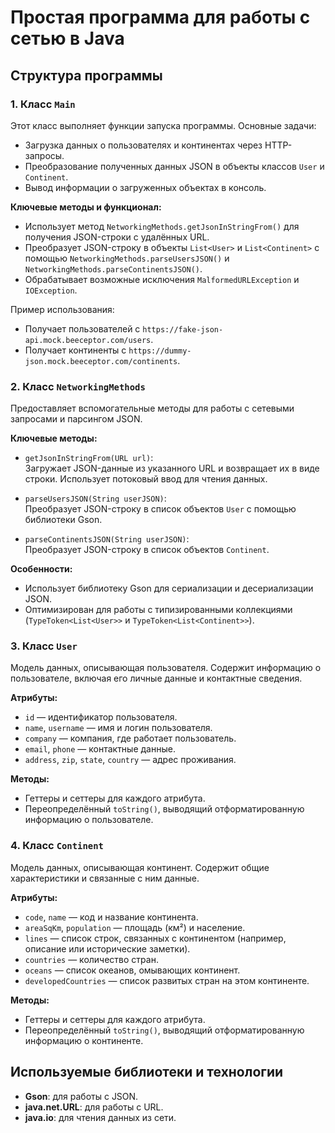 # Простая программа для работы с сетью в Java

## Структура программы

### **1. Класс `Main`**
Этот класс выполняет функции запуска программы. Основные задачи:
- Загрузка данных о пользователях и континентах через HTTP-запросы.
- Преобразование полученных данных JSON в объекты классов `User` и `Continent`.
- Вывод информации о загруженных объектах в консоль.

**Ключевые методы и функционал:**
- Использует метод `NetworkingMethods.getJsonInStringFrom()` для получения JSON-строки с удалённых URL.
- Преобразует JSON-строку в объекты `List<User>` и `List<Continent>` с помощью `NetworkingMethods.parseUsersJSON()` и `NetworkingMethods.parseContinentsJSON()`.
- Обрабатывает возможные исключения `MalformedURLException` и `IOException`.

Пример использования:
- Получает пользователей с `https://fake-json-api.mock.beeceptor.com/users`.
- Получает континенты с `https://dummy-json.mock.beeceptor.com/continents`.

### **2. Класс `NetworkingMethods`**
Предоставляет вспомогательные методы для работы с сетевыми запросами и парсингом JSON.

**Ключевые методы:**
- `getJsonInStringFrom(URL url)`:  
  Загружает JSON-данные из указанного URL и возвращает их в виде строки. Использует потоковый ввод для чтения данных.

- `parseUsersJSON(String userJSON)`:  
  Преобразует JSON-строку в список объектов `User` с помощью библиотеки Gson.

- `parseContinentsJSON(String userJSON)`:  
  Преобразует JSON-строку в список объектов `Continent`.

**Особенности:**
- Использует библиотеку Gson для сериализации и десериализации JSON.
- Оптимизирован для работы с типизированными коллекциями (`TypeToken<List<User>>` и `TypeToken<List<Continent>>`).

### **3. Класс `User`**
Модель данных, описывающая пользователя. Содержит информацию о пользователе, включая его личные данные и контактные сведения.

**Атрибуты:**
- `id` — идентификатор пользователя.
- `name`, `username` — имя и логин пользователя.
- `company` — компания, где работает пользователь.
- `email`, `phone` — контактные данные.
- `address`, `zip`, `state`, `country` — адрес проживания.

**Методы:**
- Геттеры и сеттеры для каждого атрибута.
- Переопределённый `toString()`, выводящий отформатированную информацию о пользователе.

### **4. Класс `Continent`**
Модель данных, описывающая континент. Содержит общие характеристики и связанные с ним данные.

**Атрибуты:**
- `code`, `name` — код и название континента.
- `areaSqKm`, `population` — площадь (км²) и население.
- `lines` — список строк, связанных с континентом (например, описание или исторические заметки).
- `countries` — количество стран.
- `oceans` — список океанов, омывающих континент.
- `developedCountries` — список развитых стран на этом континенте.

**Методы:**
- Геттеры и сеттеры для каждого атрибута.
- Переопределённый `toString()`, выводящий отформатированную информацию о континенте.

## Используемые библиотеки и технологии
- **Gson**: для работы с JSON.
- **java.net.URL**: для работы с URL.
- **java.io**: для чтения данных из сети.
